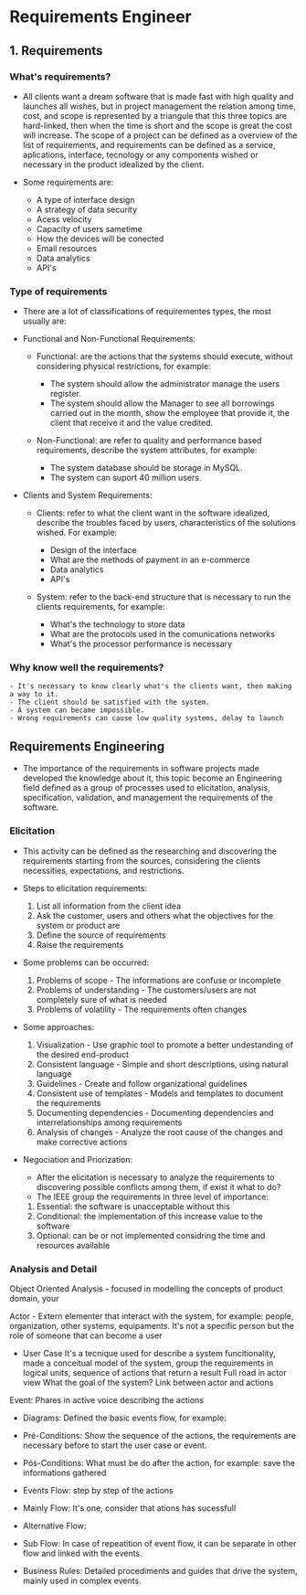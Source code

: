 # **Requirements Engineer**

## 1. Requirements

  ### What's requirements?

  - All clients want a dream software that is made fast with high quality and launches all wishes, but in project management the relation among time, cost, and scope is represented by a triangule that this three topics are hard-linked, then when the time is short and the scope is great the cost will increase. The scope of a project can be defined as a overview of the list of requirements, and requirements can be defined as a service, aplications, interface, tecnology or any components wished or necessary in the product idealized by the client.

  - Some requirements are:
    - A type of interface design
    - A strategy of data security
    - Acess velocity
    - Capacity of users sametime
    - How the devices will be conected
    - Email resources
    - Data analytics
    - API's


  ### Type of requirements

  - There are a lot of classifications of requirementes types, the most usually are:

  - Functional and Non-Functional Requirements:
    - Functional: are the actions that the systems should execute, without considering physical restrictions, for example:
       - The system should allow the administrator manage the users register.
       - The system should allow the Manager to see all borrowings carried out in the month, show the employee that provide it, the client that receive it and the value credited.

    - Non-Functional: are refer to quality and performance based requirements, describe the system attributes, for example:
       - The system database should be storage in MySQL.
       - The system can suport 40 million users.
    
  - Clients and System Requirements:
    - Clients: refer to what the client want in the software idealized, describe the troubles faced by users, characteristics of the solutions wished. For example:
      - Design of the interface
      - What are the methods of payment in an e-commerce
      - Data analytics
      - API's

    - System: refer to the back-end structure that is necessary to run the clients requirements, for example:
      - What's the technology to store data
      - What are the protocols used in the comunications networks
      - What's the processor performance is necessary
        
    
 ### Why know well the requirements?

    - It's necessary to know clearly what's the clients want, then making a way to it.
    - The client should be satisfied with the system.
    - A system can became impossible.
    - Wrong requirements can cause low quality systems, delay to launch

## Requirements Engineering

  - The importance of the requirements in software projects made developed the knowledge about it, this topic become an Engineering field defined as a group of processes used to elicitation, analysis, specification, validation, and management the requirements of the software.

  ### Elicitation 
  - This activity can be defined as the researching and discovering the requirements starting from the sources, considering the clients necessities, expectations, and restrictions.

  - Steps to elicitation requirements:
    1. List all information from the client idea
    2. Ask the customer, users and others what the objectives for the system or product are
    3. Define the source of requirements
    4. Raise the requirements

  - Some problems can be occurred:
    1. Problems of scope - The informations are confuse or incomplete
    2. Problems of understanding - The customers/users are not completely sure of what is needed
    3. Problems of volatility - The requirements often changes

  - Some approaches:
    1. Visualization - Use graphic tool to promote a better undestanding of the desired end-product
    2. Consistent language - Simple and short descriptions, using natural language
    3. Guidelines - Create and follow organizational guidelines
    4. Consistent use of templates - Models and templates to document the requirements
    5. Documenting dependencies - Documenting dependencies and interrelationships among requirements
    6. Analysis of changes - Analyze the root cause of the changes and make corrective actions

  - Negociation and Priorization:
    - After the elicitation is necessary to analyze the requirements to discovering possible conflicts among them, if exist it what to do?
    - The IEEE group the requirements in three level of importance:
    1. Essential: the software is unacceptable without this
    2. Conditional: the implementation of this increase value to the software
    3. Optional: can be or not implemented considring the time and resources available

  ### Analysis and Detail

  Object Oriented Analysis - focused in modelling the concepts of product domain, your 

  Actor - Extern elementer that interact with the system, for example: people, organization, other systems, equipaments. It's not a specific person but the role of someone that can become a user

  - User Case
  It's a tecnique used for describe a system funcitionality, made a conceitual model of the system, group the requirements in logical units, sequence of actions that return a result
  Full road in actor view
  What the goal of the system?
  Link between actor and actions

  Event: Phares in active voice describing the actions
  
  - Diagrams: Defined the basic events flow, for example:

  - Pré-Conditions: Show the sequence of the actions, the requirements are necessary before to start the user case or event.

  - Pós-Conditions: What must be do after the action, for example: save the informations gathered

  - Events Flow: step by step of the actions

  - Mainly Flow: It's one, consider that ations has sucessfull

  - Alternative Flow:

  - Sub Flow: In case of repeatition of event flow, it can be separate in other flow and linked with the events.

  - Business Rules: Detailed procediments and guides that drive the system, mainly used in complex events.



